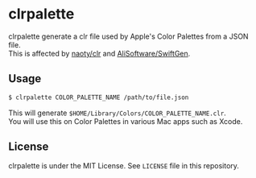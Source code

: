 # clrpalette
clrpalette generate a clr file used by Apple's Color Palettes from a JSON file.  
This is affected by [naoty/clr](https://github.com/naoty/clr) and [AliSoftware/SwiftGen](https://github.com/AliSoftware/SwiftGen).  

## Usage
```bash
$ clrpalette COLOR_PALETTE_NAME /path/to/file.json
```

This will generate `$HOME/Library/Colors/COLOR_PALETTE_NAME.clr`.  
You will use this on Color Palettes in various Mac apps such as Xcode.  

## License
clrpalette is under the MIT License. See `LICENSE` file in this repository.
